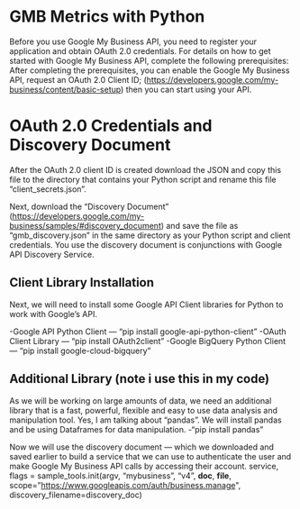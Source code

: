 #  GMB Metrics with Python

Before you use Google My Business API, you need to register your application and obtain OAuth 2.0 credentials. For details on how to get started with Google My Business API, complete the following prerequisites:
After completing the prerequisites, you can enable the Google My Business API, request an OAuth 2.0 Client ID; (https://developers.google.com/my-business/content/basic-setup) then you can start using your API.
# OAuth 2.0 Credentials and Discovery Document
After the OAuth 2.0 client ID is created download the JSON and copy this file to the directory that contains your Python script and rename this file “client_secrets.json”.

Next, download the “Discovery Document” (https://developers.google.com/my-business/samples/#discovery_document) and save the file as “gmb_discovery.json” in the same directory as your Python script and client credentials. You use the discovery document is conjunctions with Google API Discovery Service.
## Client Library Installation
Next, we will need to install some Google API Client libraries for Python to work with Google’s API.

-Google API Python Client — “pip install google-api-python-client”
-OAuth Client Library — “pip install OAuth2client”
-Google BigQuery Python Client — “pip install google-cloud-bigquery”


## Additional Library (note i use this in my code)
As we will be working on large amounts of data, we need an additional library that is a fast, powerful, flexible and easy to use data analysis and manipulation tool. Yes, I am talking about “pandas”. We will install pandas and be using Dataframes for data manipulation.
-“pip install pandas”


Now we will use the discovery document — which we downloaded and saved earlier to build a service that we can use to authenticate the user and make Google My Business API calls by accessing their account.
service, flags = sample_tools.init(argv, “mybusiness”, “v4”, __doc__, __file__, scope=”https://www.googleapis.com/auth/business.manage", discovery_filename=discovery_doc)
